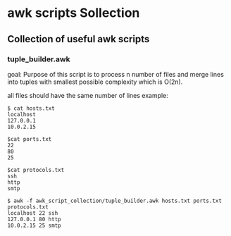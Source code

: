 # awk scripts Sollection
## Collection of useful awk scripts


### tuple_builder.awk
goal: Purpose of this script is to process n number of files and merge lines into tuples with smallest possible complexity which is O(2n).

all files should have the same number of lines
example:

```
$ cat hosts.txt
localhost
127.0.0.1
10.0.2.15
```

```
$cat ports.txt
22
80
25
```

```
$cat protocols.txt
ssh
http
smtp
```

```
$ awk -f awk_script_collection/tuple_builder.awk hosts.txt ports.txt protocols.txt
localhost 22 ssh 
127.0.0.1 80 http 
10.0.2.15 25 smtp 
```
